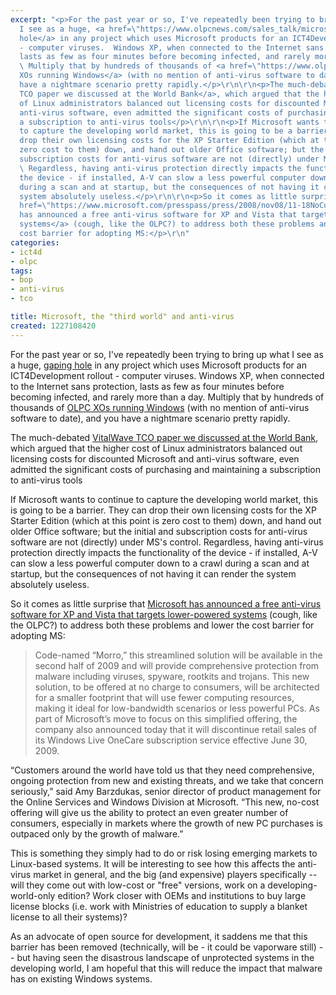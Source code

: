```yaml
---
excerpt: "<p>For the past year or so, I've repeatedly been trying to bring up what
  I see as a huge, <a href=\"https://www.olpcnews.com/sales_talk/microsoft/windows_xo_video_dissection_.html\">gaping
  hole</a> in any project which uses Microsoft products for an ICT4Development rollout
  - computer viruses.  Windows XP, when connected to the Internet sans protection,
  lasts as few as four minutes before becoming infected, and rarely more than a day.
  \ Multiply that by hundreds of thousands of <a href=\"https://www.olpcnews.com/software/windows/\">OLPC
  XOs running Windows</a> (with no mention of anti-virus software to date), and you
  have a nightmare scenario pretty rapidly.</p>\r\n\r\n<p>The much-debated <a href=\"https://www.joncamfield.com/blog/2008.11/tomorrow-total-cost-of-operati.html\">VitalWave
  TCO paper we discussed at the World Bank</a>, which argued that the higher cost
  of Linux administrators balanced out licensing costs for discounted Microsoft and
  anti-virus software, even admitted the significant costs of purchasing and maintaining
  a subscription to anti-virus tools</p>\r\n\r\n<p>If Microsoft wants to continue
  to capture the developing world market, this is going to be a barrier.  They can
  drop their own licensing costs for the XP Starter Edition (which at this point is
  zero cost to them) down, and hand out older Office software; but the initial and
  subscription costs for anti-virus software are not (directly) under MS's control.
  \ Regardless, having anti-virus protection directly impacts the functionality of
  the device - if installed, A-V can slow a less powerful computer down to a crawl
  during a scan and at startup, but the consequences of not having it can render the
  system absolutely useless.</p>\r\n\r\n<p>So it comes as little surprise that <a
  href=\"https://www.microsoft.com/presspass/press/2008/nov08/11-18NoCostSecurityPR.mspx\">Microsoft
  has announced a free anti-virus software for XP and Vista that targets lower-powered
  systems</a> (cough, like the OLPC?) to address both these problems and lower the
  cost barrier for adopting MS:</p>\r\n"
categories:
- ict4d
- olpc
tags:
- bop
- anti-virus
- tco

title: Microsoft, the "third world" and anti-virus
created: 1227108420
---
```

<p>For the past year or so, I've repeatedly been trying to bring up what I see as a huge, <a href="https://www.olpcnews.com/sales_talk/microsoft/windows_xo_video_dissection_.html">gaping hole</a> in any project which uses Microsoft products for an ICT4Development rollout - computer viruses.  Windows XP, when connected to the Internet sans protection, lasts as few as four minutes before becoming infected, and rarely more than a day.  Multiply that by hundreds of thousands of <a href="https://www.olpcnews.com/software/windows/">OLPC XOs running Windows</a> (with no mention of anti-virus software to date), and you have a nightmare scenario pretty rapidly.</p>

<p>The much-debated <a href="https://www.joncamfield.com/blog/2008.11/tomorrow-total-cost-of-operati.html">VitalWave TCO paper we discussed at the World Bank</a>, which argued that the higher cost of Linux administrators balanced out licensing costs for discounted Microsoft and anti-virus software, even admitted the significant costs of purchasing and maintaining a subscription to anti-virus tools</p>

<p>If Microsoft wants to continue to capture the developing world market, this is going to be a barrier.  They can drop their own licensing costs for the XP Starter Edition (which at this point is zero cost to them) down, and hand out older Office software; but the initial and subscription costs for anti-virus software are not (directly) under MS's control.  Regardless, having anti-virus protection directly impacts the functionality of the device - if installed, A-V can slow a less powerful computer down to a crawl during a scan and at startup, but the consequences of not having it can render the system absolutely useless.</p>

<p>So it comes as little surprise that <a href="https://www.microsoft.com/presspass/press/2008/nov08/11-18NoCostSecurityPR.mspx">Microsoft has announced a free anti-virus software for XP and Vista that targets lower-powered systems</a> (cough, like the OLPC?) to address both these problems and lower the cost barrier for adopting MS:</p>
<!--break-->
<blockquote>Code-named “Morro,” this streamlined solution will be available in the second half of 2009 and will provide comprehensive protection from malware including viruses, spyware, rootkits and trojans. This new solution, to be offered at no charge to consumers, will be architected for a smaller footprint that will use fewer computing resources, making it ideal for low-bandwidth scenarios or less powerful PCs. As part of Microsoft’s move to focus on this simplified offering, the company also announced today that it will discontinue retail sales of its Windows Live OneCare subscription service effective June 30, 2009.</blockquote>

<p>“Customers around the world have told us that they need comprehensive, ongoing protection from new and existing threats, and we take that concern seriously,” said Amy Barzdukas, senior director of product management for the Online Services and Windows Division at Microsoft. “This new, no-cost offering will give us the ability to protect an even greater number of consumers, especially in markets where the growth of new PC purchases is outpaced only by the growth of malware.” </p>

<p>This is something they simply had to do or risk losing emerging markets to Linux-based systems.  It will be interesting to see how this affects the anti-virus market in general, and the big (and expensive) players specifically -- will they come out with low-cost or "free" versions, work on a developing-world-only edition?  Work closer with OEMs and institutions to buy large license blocks (i.e. work with Ministries of education to supply a blanket license to all their systems)?</p>

<p>As an advocate of open source for development, it saddens me that this barrier has been removed (technically, will be - it could be vaporware still) -- but having seen the disastrous landscape of unprotected systems in the developing world, I am hopeful that this will reduce the impact that malware has on existing Windows systems.</p>
